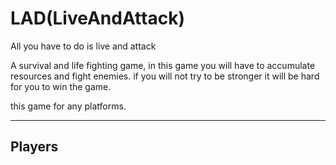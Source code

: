 # LAD(LiveAndAttack)
All you have to do is live and attack

A survival and life fighting game, in this game you will have to accumulate resources and fight enemies.
if you will not try to be stronger it will be hard for you to win the game.

this game for any platforms.

______________________________________________________________________________________________________________

## Players
